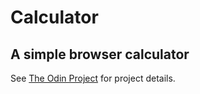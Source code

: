 # Calculator

## A simple browser calculator

See [The Odin Project](https://www.theodinproject.com/lessons/foundations-calculator) for project details.